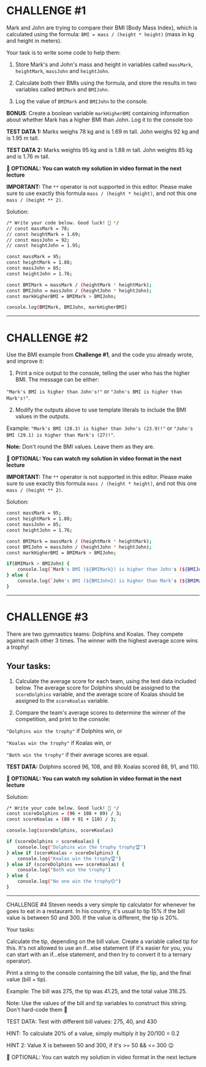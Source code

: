 # CHALLENGE #1
Mark and John are trying to compare their BMI (Body Mass Index), which is calculated using the formula: `BMI = mass / (height * height)` (mass in kg and height in meters).

Your task is to write some code to help them:

1. Store Mark's and John's mass and height in variables called `massMark`, `heightMark`, `massJohn` and `heightJohn`.

2. Calculate both their BMIs using the formula, and store the results in two variables called `BMIMark` and `BMIJohn`.

3. Log the value of `BMIMark` and `BMIJohn` to the console.

**BONUS**: Create a boolean variable `markHigherBMI` containing information about whether Mark has a higher BMI than John. Log it to the console too

**TEST DATA 1:** Marks weighs 78 kg and is 1.69 m tall. John weighs 92 kg and is 1.95 m tall.

**TEST DATA 2:** Marks weights 95 kg and is 1.88 m tall. John weights 85 kg and is 1.76 m tall.


**👋 OPTIONAL: You can watch my solution in video format in the next lecture**

**IMPORTANT:** The `**` operator is not supported in this editor. Please make sure to use exactly this formula `mass / (height * height)`, and not this one `mass / (height ** 2)`.

Solution: 
```bash
/* Write your code below. Good luck! 🙂 */
// const massMark = 78;
// const heightMark = 1.69;
// const massJohn = 92;
// const heightJohn = 1.95;

const massMark = 95;
const heightMark = 1.88;
const massJohn = 85;
const heightJohn = 1.76;

const BMIMark = massMark / (heightMark * heightMark);
const BMIJohn = massJohn / (heightJohn * heightJohn);
const markHigherBMI = BMIMark > BMIJohn;

console.log(BMIMark, BMIJohn, markHigherBMI)
```

---

# CHALLENGE #2
Use the BMI example from **Challenge #1**, and the code you already wrote, and improve it:

1. Print a nice output to the console, telling the user who has the higher BMI. The message can be either:

`"Mark's BMI is higher than John's!"` or `"John's BMI is higher than Mark's!"`.

2. Modify the outputs above to use template literals to include the BMI values in the outputs.

Example: `"Mark's BMI (28.3) is higher than John's (23.9)!"` or `"John's BMI (29.1) is higher than Mark's (27)!"`.

**Note:** Don't round the BMI values. Leave them as they are.



**👋 OPTIONAL: You can watch my solution in video format in the next lecture**



**IMPORTANT:** The `**` operator is not supported in this editor. Please make sure to use exactly this formula `mass / (height * height)`, and not this one `mass / (height ** 2)`.

Solution:
```bash
const massMark = 95;
const heightMark = 1.88;
const massJohn = 85;
const heightJohn = 1.76;

const BMIMark = massMark / (heightMark * heightMark);
const BMIJohn = massJohn / (heightJohn * heightJohn);
const markHigherBMI = BMIMark > BMIJohn;

if(BMIMark > BMIJohn) {
    console.log(`Mark's BMI (${BMIMark}) is higher than John's (${BMIJohn})!`)
} else {
    console.log(`John's BMI (${BMIJohn}) is higher than Mark's (${BMIMark})!`)
}
```

---

# CHALLENGE #3
There are two gymnastics teams: Dolphins and Koalas. They compete against each other 3 times. The winner with the highest average score wins a trophy!

## Your tasks:

1. Calculate the average score for each team, using the test data included below. The average score for Dolphins should be assigned to the `scoreDolphins` variable, and the average score of Koalas should be assigned to the `scoreKoalas` variable.

2. Compare the team's average scores to determine the winner of the competition, and print to the console:

`"Dolphins win the trophy"` if Dolphins win, or

`"Koalas win the trophy"` if Koalas win, or

`"Both win the trophy"` if their average scores are equal.



**TEST DATA:** Dolphins scored 96, 108, and 89. Koalas scored 88, 91, and 110.



**👋 OPTIONAL: You can watch my solution in video format in the next lecture**

Solution:
```bash
/* Write your code below. Good luck! 🙂 */
const scoreDolphins = (96 + 108 + 89) / 3;
const scoreKoalas = (88 + 91 + 110) / 3;

console.log(scoreDolphins, scoreKoalas)

if (scoreDolphins > scoreKoalas) {
    console.log("Dolphins win the trophy trophy🏆")
} else if (scoreKoalas > scoreDolphins) {
    console.log("Koalas win the trophy🏆")
} else if (scoreDolphins === scoreKoalas) {
    console.log("Both win the trophy")
} else {
    console.log("No one win the trophy😔")
}
```
---


CHALLENGE #4
Steven needs a very simple tip calculator for whenever he goes to eat in a restaurant. In his country, it's usual to tip 15% if the bill value is between 50 and 300. If the value is different, the tip is 20%.

Your tasks:

Calculate the tip, depending on the bill value. Create a variable called tip for this. It's not allowed to use an if...else statement (if it's easier for you, you can start with an if...else statement, and then try to convert it to a ternary operator).

Print a string to the console containing the bill value, the tip, and the final value (bill + tip).

Example: The bill was 275, the tip was 41.25, and the total value 316.25.

Note: Use the values of the bill and tip variables to construct this string. Don't hard-code them 🙂

TEST DATA: Test with different bill values: 275, 40, and 430

HINT: To calculate 20% of a value, simply multiply it by 20/100 = 0.2

HINT 2: Value X is between 50 and 300, if it's >= 50 && <= 300 😉



👋 OPTIONAL: You can watch my solution in video format in the next lecture
